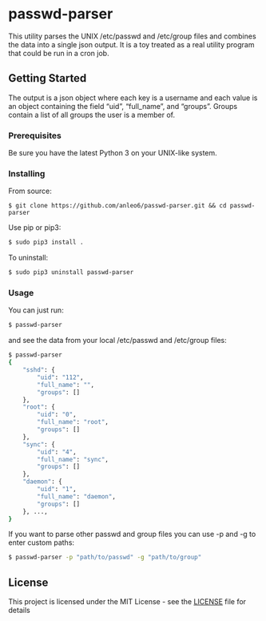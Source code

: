 # passwd-parser
This utility parses the UNIX /etc/passwd and /etc/group files and combines the data into a single json output. It is a toy treated as a real utility program that could be run in a cron job.
## Getting Started
The output is a json object where each key is a username and each value is an object containing the field “uid”, “full_name”, and “groups”. Groups contain a list of all groups the user is a member of.
### Prerequisites
Be sure you have the latest Python 3 on your UNIX-like system.
### Installing
From source:
```
$ git clone https://github.com/anleo6/passwd-parser.git && cd passwd-parser
```
Use pip or pip3:
```sh
$ sudo pip3 install .
```
To uninstall:
```sh
$ sudo pip3 uninstall passwd-parser
```
### Usage
You can just run:
```sh
$ passwd-parser
```
and see the data from your local /etc/passwd and /etc/group files:
```sh
$ passwd-parser
{
    "sshd": {
        "uid": "112",
        "full_name": "",
        "groups": []
    },
    "root": {
        "uid": "0",
        "full_name": "root",
        "groups": []
    },
    "sync": {
        "uid": "4",
        "full_name": "sync",
        "groups": []
    },
    "daemon": {
        "uid": "1",
        "full_name": "daemon",
        "groups": []
    }, ...,
}
```
If you want to parse other passwd and group files you can use -p and -g to enter custom paths:
```sh
$ passwd-parser -p "path/to/passwd" -g "path/to/group"
```
## License
This project is licensed under the MIT License - see the [LICENSE](LICENSE) file for details
